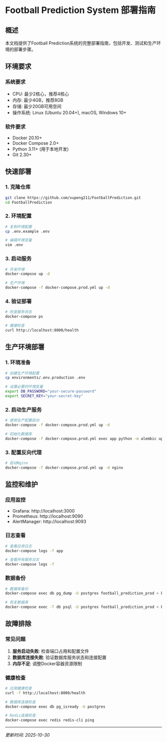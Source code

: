 # Football Prediction System 部署指南

## 概述
本文档提供了Football Prediction系统的完整部署指南，包括开发、测试和生产环境的部署步骤。

## 环境要求

### 系统要求
- CPU: 最少2核心，推荐4核心
- 内存: 最少4GB，推荐8GB
- 存储: 最少20GB可用空间
- 操作系统: Linux (Ubuntu 20.04+), macOS, Windows 10+

### 软件要求
- Docker 20.10+
- Docker Compose 2.0+
- Python 3.11+ (用于本地开发)
- Git 2.30+

## 快速部署

### 1. 克隆仓库
```bash
git clone https://github.com/xupeng211/FootballPrediction.git
cd FootballPrediction
```

### 2. 环境配置
```bash
# 复制环境配置
cp .env.example .env

# 编辑环境变量
vim .env
```

### 3. 启动服务
```bash
# 开发环境
docker-compose up -d

# 生产环境
docker-compose -f docker-compose.prod.yml up -d
```

### 4. 验证部署
```bash
# 检查服务状态
docker-compose ps

# 健康检查
curl http://localhost:8000/health
```

## 生产环境部署

### 1. 环境准备
```bash
# 创建生产环境配置
cp environments/.env.production .env

# 设置必要的环境变量
export DB_PASSWORD="your-secure-password"
export SECRET_KEY="your-secret-key"
```

### 2. 启动生产服务
```bash
# 使用生产配置启动
docker-compose -f docker-compose.prod.yml up -d

# 初始化数据库
docker-compose -f docker-compose.prod.yml exec app python -m alembic upgrade head
```

### 3. 配置反向代理
```bash
# 启动Nginx
docker-compose -f docker-compose.prod.yml up -d nginx
```

## 监控和维护

### 应用监控
- Grafana: http://localhost:3000
- Prometheus: http://localhost:9090
- AlertManager: http://localhost:9093

### 日志查看
```bash
# 查看应用日志
docker-compose logs -f app

# 查看所有服务日志
docker-compose logs -f
```

### 数据备份
```bash
# 数据库备份
docker-compose exec db pg_dump -U postgres football_prediction_prod > backup.sql

# 恢复数据库
docker-compose exec -T db psql -U postgres football_prediction_prod < backup.sql
```

## 故障排除

### 常见问题
1. **服务启动失败**: 检查端口占用和配置文件
2. **数据库连接失败**: 验证数据库服务状态和连接配置
3. **内存不足**: 调整Docker容器资源限制

### 健康检查
```bash
# 应用健康检查
curl -f http://localhost:8000/health

# 数据库连接检查
docker-compose exec db pg_isready -U postgres

# Redis连接检查
docker-compose exec redis redis-cli ping
```

---

*更新时间: 2025-10-30*
